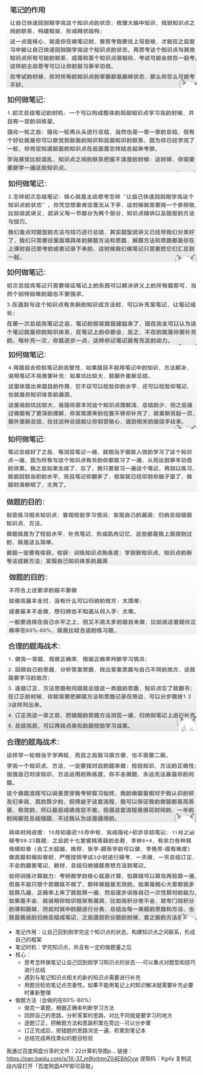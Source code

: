 ![image-20230802194948051](images/image-20230802194948051.png)

![image-20230802194955474](images/image-20230802194955474.png)

![image-20230802195002325](images/image-20230802195002325.png)

![image-20230802195007363](images/image-20230802195007363.png)

![image-20230802195012375](images/image-20230802195012375.png)

![image-20230802195017086](images/image-20230802195017086.png)

![image-20230802195021679](images/image-20230802195021679.png)

![image-20230802195027254](images/image-20230802195027254.png)

![image-20230802195031594](images/image-20230802195031594.png)

![image-20230802195037120](images/image-20230802195037120.png)

![image-20230802195041915](images/image-20230802195041915.png)



- 笔记作用：让自己回到刚学完这个知识点的状态，构建知识点之间联系，形成自己的框架
- 笔记时机：学完知识点，并且有一定的做题量之后
- 核心：
  - 思考怎样做笔记让自己回到刚学习知识点的状态---可以重点对题型和技巧进行总结
  - 遇到与笔记知识点相关的新的知识点需要进行补充
  - 用题目检验笔记点完善性，如果不能用笔记上的知识解决就需要补充必要时重新整理
- 做题方法（会做的在60%-80%）
  - 做完一章题，根据正确率判断学习方法
  - 回顾自己的思路，分析答案的思路，对比不同就是要学习的地方
  - 逐题订正，把解题方法和思路积累在旁边--可以分步骤
  - 订正完成后，把错题的思路浏览一遍，积累到笔记本
  - 总结完成再找类似的题目检验











我通过百度网盘分享的文件：22计算机导图p...
链接：https://pan.baidu.com/s/1X-37_m9IyitmnZ04EBAOvw 
提取码：Kg4y 
复制这段内容打开「百度网盘APP即可获取」